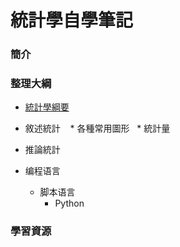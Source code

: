 # 統計學自學筆記

### 簡介

### 整理大綱
* [統計學綱要]()
* 敘述統計
    * 各種常用圖形 
    * 統計量
     
 * 推論統計
* 编程语言
    * 脚本语言
        * Python
### 學習資源
